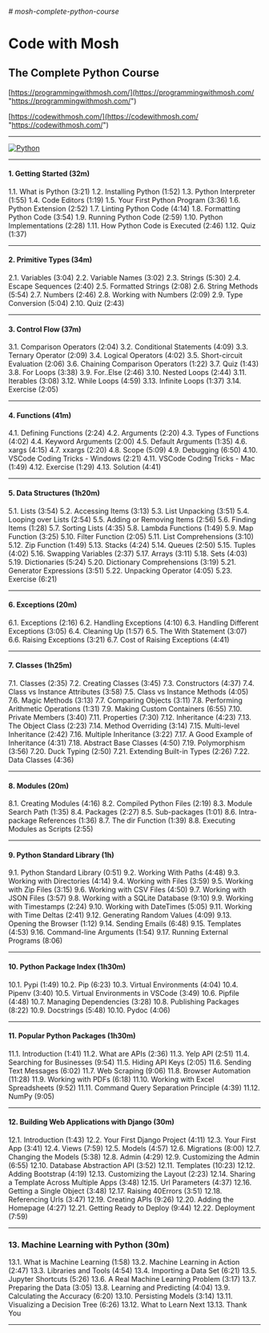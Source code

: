 ###### # mosh-complete-python-course

# Code with Mosh
## The Complete Python Course

[https://programmingwithmosh.com/](https://programmingwithmosh.com/ "https://programmingwithmosh.com/")

[https://codewithmosh.com/](https://codewithmosh.com/ "https://codewithmosh.com/")

------------

[![Python](https://process.fs.teachablecdn.com/ADNupMnWyR7kCWRvm76Laz/resize=width:705/https://www.filepicker.io/api/file/BFMMlbcQvml9HSqXcvNp "Python")](https://codewithmosh.com/courses/ "Python")

------------

#### 1. Getting Started (32m)
1.1. What is Python (3:21)
1.2. Installing Python (1:52)
1.3. Python Interpreter (1:55)
1.4. Code Editors (1:19)
1.5. Your First Python Program (3:36)
1.6. Python Extension (2:52)
1.7. Linting Python Code (4:14)
1.8. Formatting Python Code (3:54)
1.9. Running Python Code (2:59)
1.10. Python Implementations (2:28)
1.11. How Python Code is Executed (2:46)
1.12. Quiz (1:37)

------------

#### 2. Primitive Types (34m)
2.1. Variables (3:04)
2.2. Variable Names (3:02)
2.3. Strings (5:30)
2.4. Escape Sequences (2:40)
2.5. Formatted Strings (2:08)
2.6. String Methods (5:54)
2.7. Numbers (2:46)
2.8. Working with Numbers (2:09)
2.9. Type Conversion (5:04)
2.10. Quiz (2:43)

------------

#### 3. Control Flow (37m)
3.1. Comparison Operators (2:04)
3.2. Conditional Statements (4:09)
3.3. Ternary Operator (2:09)
3.4. Logical Operators (4:02)
3.5. Short-circuit Evaluation (2:06)
3.6. Chaining Comparison Operators (1:22)
3.7. Quiz (1:43)
3.8. For Loops (3:38)
3.9. For..Else (2:46)
3.10. Nested Loops (2:44)
3.11. Iterables (3:08)
3.12. While Loops (4:59)
3.13. Infinite Loops (1:37)
3.14. Exercise (2:05)

------------

#### 4. Functions (41m)
4.1. Defining Functions (2:24)
4.2. Arguments (2:20)
4.3. Types of Functions (4:02)
4.4. Keyword Arguments (2:00)
4.5. Default Arguments (1:35)
4.6. xargs (4:15)
4.7. xxargs (2:20)
4.8. Scope (5:09)
4.9. Debugging (6:50)
4.10. VSCode Coding Tricks - Windows (2:21)
4.11. VSCode Coding Tricks - Mac (1:49)
4.12. Exercise (1:29)
4.13. Solution (4:41)

------------

#### 5. Data Structures (1h20m)
5.1. Lists (3:54)
5.2. Accessing Items (3:13)
5.3. List Unpacking (3:51)
5.4. Looping over Lists (2:54)
5.5. Adding or Removing Items (2:56)
5.6. Finding Items (1:28)
5.7. Sorting Lists (4:35)
5.8. Lambda Functions (1:49)
5.9. Map Function (3:25)
5.10. Filter Function (2:05)
5.11. List Comprehensions (3:10)
5.12. Zip Function (1:49)
5.13. Stacks (4:24)
5.14. Queues (2:50)
5.15. Tuples (4:02)
5.16. Swapping Variables (2:37)
5.17. Arrays (3:11)
5.18. Sets (4:03)
5.19. Dictionaries (5:24)
5.20. Dictionary Comprehensions (3:19)
5.21. Generator Expressions (3:51)
5.22. Unpacking Operator (4:05)
5.23. Exercise (6:21)

------------

#### 6. Exceptions (20m)
6.1. Exceptions (2:16)
6.2. Handling Exceptions (4:10)
6.3. Handling Different Exceptions (3:05)
6.4. Cleaning Up (1:57)
6.5. The With Statement (3:07)
6.6. Raising Exceptions (3:21)
6.7. Cost of Raising Exceptions (4:41)

------------

#### 7. Classes (1h25m)
7.1. Classes (2:35)
7.2. Creating Classes (3:45)
7.3. Constructors (4:37)
7.4. Class vs Instance Attributes (3:58)
7.5. Class vs Instance Methods (4:05)
7.6. Magic Methods (3:13)
7.7. Comparing Objects (3:11)
7.8. Performing Arithmetic Operations (1:31)
7.9. Making Custom Containers (6:55)
7.10. Private Members (3:40)
7.11. Properties (7:30)
7.12. Inheritance (4:23)
7.13. The Object Class (2:23)
7.14. Method Overriding (3:14)
7.15. Multi-level Inheritance (2:42)
7.16. Multiple Inheritance (3:22)
7.17. A Good Example of Inheritance (4:31)
7.18. Abstract Base Classes (4:50)
7.19. Polymorphism (3:56)
7.20. Duck Typing (2:50)
7.21. Extending Built-in Types (2:26)
7.22. Data Classes (4:36)

------------

#### 8. Modules (20m)
8.1. Creating Modules (4:16)
8.2. Compiled Python Files (2:19)
8.3. Module Search Path (1:35)
8.4. Packages (2:27)
8.5. Sub-packages (1:01)
8.6. Intra-package References (1:36)
8.7. The dir Function (1:39)
8.8. Executing Modules as Scripts (2:55)

------------

#### 9. Python Standard Library (1h)
9.1. Python Standard Library (0:51)
9.2. Working With Paths (4:48)
9.3. Working with Directories (4:14)
9.4. Working with Files (3:59)
9.5. Working with Zip Files (3:15)
9.6. Working with CSV Files (4:50)
9.7. Working with JSON Files (3:57)
9.8. Working with a SQLite Database (9:10)
9.9. Working with Timestamps (2:24)
9.10. Working with DateTimes (5:05)
9.11. Working with Time Deltas (2:41)
9.12. Generating Random Values (4:09)
9.13. Opening the Browser (1:12)
9.14. Sending Emails (6:48)
9.15. Templates (4:53)
9.16. Command-line Arguments (1:54)
9.17. Running External Programs (8:06)

------------

#### 10. Python Package Index (1h30m)
10.1. Pypi (1:49)
10.2. Pip (6:23)
10.3. Virtual Environments (4:04)
10.4. Pipenv (3:40)
10.5. Virtual Environments in VSCode (3:49)
10.6. Pipfile (4:48)
10.7. Managing Dependencies (3:28)
10.8. Publishing Packages (8:22)
10.9. Docstrings (5:48)
10.10. Pydoc (4:06)

------------

#### 11. Popular Python Packages (1h30m)
11.1. Introduction (1:41)
11.2. What are APIs (2:36)
11.3. Yelp API (2:51)
11.4. Searching for Businesses (9:54)
11.5. Hiding API Keys (2:05)
11.6. Sending Text Messages (6:02)
11.7. Web Scraping (9:06)
11.8. Browser Automation (11:28)
11.9. Working with PDFs (6:18)
11.10. Working with Excel Spreadsheets (9:52)
11.11. Command Query Separation Principle (4:39)
11.12. NumPy (9:05)

------------

#### 12. Building Web Applications with Django (30m)
12.1. Introduction (1:43)
12.2. Your First Django Project (4:11)
12.3. Your First App (3:41)
12.4. Views (7:59)
12.5. Models (4:57)
12.6. Migrations (8:00)
12.7. Changing the Models (5:38)
12.8. Admin (4:29)
12.9. Customizing the Admin (6:55)
12.10. Database Abstraction API (3:52)
12.11. Templates (10:23)
12.12. Adding Bootstrap (4:19)
12.13. Customizing the Layout (2:23)
12.14. Sharing a Template Across Multiple Apps (3:48)
12.15. Url Parameters (4:37)
12.16. Getting a Single Object (3:48)
12.17. Raising 40Errors (3:51)
12.18. Referencing Urls (3:47)
12.19. Creating APIs (9:26)
12.20. Adding the Homepage (4:27)
12.21. Getting Ready to Deploy (9:44)
12.22. Deployment (7:59)

------------

### 13. Machine Learning with Python (30m)
13.1. What is Machine Learning (1:58)
13.2. Machine Learning in Action (2:47)
13.3. Libraries and Tools (4:54)
13.4. Importing a Data Set (6:21)
13.5. Jupyter Shortcuts (5:26)
13.6. A Real Machine Learning Problem (3:17)
13.7. Preparing the Data (3:05)
13.8. Learning and Predicting (4:04)
13.9. Calculating the Accuracy (6:20)
13.10. Persisting Models (3:14)
13.11. Visualizing a Decision Tree (6:26)
13.12. What to Learn Next
13.13. Thank You

------------